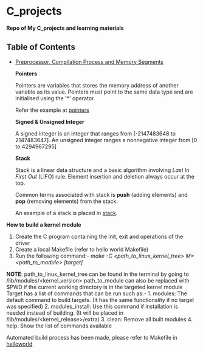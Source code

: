 # C_projects

**Repo of My C_projects and learning materials**
 

## Table of Contents
- [Preprocessor, Compilation Process and Memory Segments](ttps://github.com/ijulipan/C_projects/blob/main/learn/c_concepts/preprocessor_macro/README.md)


  **Pointers**

  Pointers are variables that stores the memory address of another variable as its value. Pointers must point to the same data type and are initialised using the '*' operator.
  
   Refer the example at [pointers](https://github.com/ijulipan/C_projects/blob/main/learn/c_concepts/pointer/pointer.c)

  **Signed & Unsigned Integer**
  
  A signed integer is an integer that ranges from [-2147483648 to 2147483647]. An unsigned integer ranges a nonnegative integer from [0 to 4294967295]

  **Stack**
  
  Stack is a linear data structure and a basic algorithm involving _Last In First Out_ (LIFO) rule. Element insertion and deletion always occur at the top. 

  Common terms associated with stack is **push** (adding elements) and **pop** (removing elements) from the stack.

  An example of a stack is placed in [stack](https://github.com/ijulipan/C_projects/blob/main/learn/c_concepts/stack.c).

**How to build a kernel module**

1. Create the C program containing the init, exit and operations of the driver
2. Create a local Makefile (refer to hello world Makefile)
3. Run the following command:-
_make -C <path_to_linux_kernel_tree> M=<path_to_module> [target]_

**NOTE**: path_to_linux_kernel_tree can be found in the terminal by going to /lib/modules/<kernel_version>
      path_to_module can also be replaced with $PWD if the current working directory is in the targeted kernel module
      Target has a list of commands that can be run such as:-
        1. modules: The default command to build targets. (It has the same functionality if no target was specified)
        2. modules_install: Use this command if installation is needed instead of building. (It will be placed in /lib/modules/<kernel_release>/extra)
        3. clean: Remove all built modules
        4. help: Show the list of commands available

Automated build process has been made, please refer to Makefile in [helloworld](https://github.com/ijulipan/C_projects/blob/main/linux_driver_development/char_device/helloworld/Makefile)
